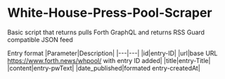 # White-House-Press-Pool-Scraper
Basic script that returns pulls Forth GraphQL and returns RSS Guard compatible JSON feed

Entry format
|Parameter|Description|
|---|---|
|id|entry-ID|
|url|base URL https://www.forth.news/whpool/ with entry ID added|
|title|entry-Title|
|content|entry-pwText|
|date_published|formated entry-createdAt|
